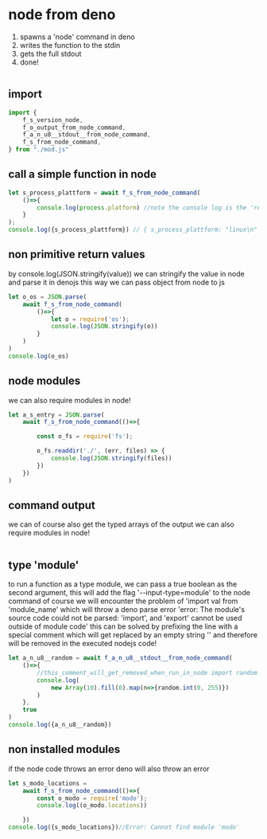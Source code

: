 <!-- {"s_msg":"this file was automatically generated","s_by":"f_generate_markdown.module.js","s_ts_created":"Tue Dec 05 2023 00:38:09 GMT+0100 (Central European Standard Time)","n_ts_created":1701733089318} -->
# node from deno
1. spawns a 'node' command in deno
2. writes the function to the stdin
3. gets the full stdout
4. done!
```javascript

```
## import
```javascript
import {
    f_s_version_node, 
    f_o_output_from_node_command,
    f_a_n_u8__stdout__from_node_command,
    f_s_from_node_command,
} from "./mod.js"


```
## call a simple function in node
```javascript
let s_process_plattform = await f_s_from_node_command(
    ()=>{
        console.log(process.platform) //note the console log is the 'return' value!
    }
);
console.log({s_process_plattform}) // { s_process_plattform: "linux\n" }


```
## non primitive return values
by console.log(JSON.stringify(value))
we can stringify the value in node and parse it in denojs
this way we can pass object from node to js
```javascript
let o_os = JSON.parse(
    await f_s_from_node_command(
        ()=>{
            let o = require('os');
            console.log(JSON.stringify(o))
        }
    )
)
console.log(o_os)

```
## node modules
we can also require modules in node!
```javascript
let a_s_entry = JSON.parse(
    await f_s_from_node_command(()=>{

        const o_fs = require('fs');

        o_fs.readdir('./', (err, files) => {
            console.log(JSON.stringify(files))
        })
    })
)

```
## command output
we can of course also get the typed arrays of the output
we can also require modules in node!
```javascript


```
## type 'module'
to run a function as a type module, we can pass a true boolean as the second argument,
this will add the flag '--input-type=module' to the node command
of course we will encounter the problem of 'import val from 'module_name' which will throw a deno parse error
'error: The module's source code could not be parsed: 'import', and 'export' cannot be used outside of module code'
this can be solved by prefixing the line with a special comment which will get replaced by an empty string ''
and therefore will be removed in the executed nodejs code!
```javascript
let a_n_u8__random = await f_a_n_u8__stdout__from_node_command(
    ()=>{
        //this_comment_will_get_removed_when_run_in_node import random from 'random'
        console.log(
            new Array(10).fill(0).map(n=>{random.int(0, 255)})
        )
    }, 
    true
)
console.log({a_n_u8__random})


```
## non installed modules
if the node code throws an error deno will also throw an error
```javascript
let s_modo_locations = 
    await f_s_from_node_command(()=>{
        const o_modo = require('modo');
        console.log((o_modo.locations))

    })
console.log({s_modo_locations})//Error: Cannot find module 'modo'

```